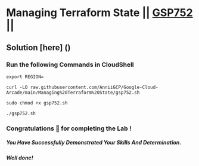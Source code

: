 # Managing Terraform State || [GSP752](https://www.cloudskillsboost.google/focuses/15845?parent=catalog) ||

## Solution [here] ()

### Run the following Commands in CloudShell
```
export REGION=
```
```
curl -LO raw.githubusercontent.com/AnniiGCP/Google-Cloud-Arcade/main/Managing%20Terraform%20State/gsp752.sh

sudo chmod +x gsp752.sh

./gsp752.sh
```

### Congratulations 🎉 for completing the Lab !

##### *You Have Successfully Demonstrated Your Skills And Determination.*

#### *Well done!*

 

 
